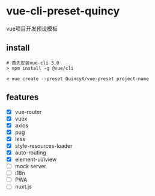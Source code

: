 # vue-cli-preset-quincy
vue项目开发预设模板

## install
```
# 首先安装vue-cli 3.0
> npm install -g @vue/cli

> vue create --preset QuincyX/vue-preset project-name
```

## features
- [x] vue-router
- [x] vuex
- [x] axios
- [x] pug
- [x] less
- [x] style-resources-loader
- [x] auto-routing
- [x] element-ui/iview
- [ ] mock server
- [ ] i18n
- [ ] PWA
- [ ] nuxt.js
